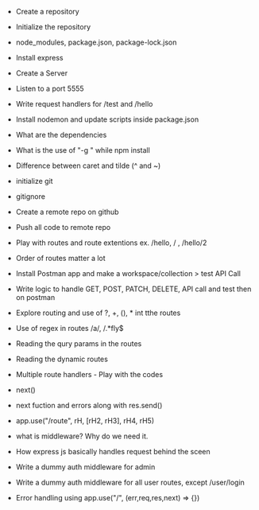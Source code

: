 - Create a repository
- Initialize the repository
- node_modules, package.json, package-lock.json
- Install express
- Create a Server
- Listen to a port 5555
- Write request handlers for /test and /hello
- Install nodemon and update scripts inside package.json
- What are the dependencies
- What is the use of "-g " while npm install
- Difference between caret and tilde (^ and ~)

- initialize git
- gitignore
- Create a remote repo on github
- Push all code to remote repo
- Play with routes and route extentions ex. /hello, / , /hello/2
- Order of routes matter a lot
- Install Postman app and make a workspace/collection > test API Call
- Write logic to handle GET, POST, PATCH, DELETE, API call and test then on postman
- Explore routing and use of ?, +, (), * int tthe routes
- Use of regex in routes /a/, /.*fly$
- Reading the qury params in the routes
- Reading the dynamic routes 

- Multiple route handlers - Play with the codes
- next()
- next fuction and errors along with res.send()
- app.use("/route", rH, [rH2, rH3], rH4, rH5)
- what is middleware? Why do we need it.
- How express js basically handles request behind the sceen
- Write a dummy auth middleware for admin 
- Write a dummy auth middleware for all user routes, except /user/login
- Error handling using app.use("/", (err,req,res,next) => {})